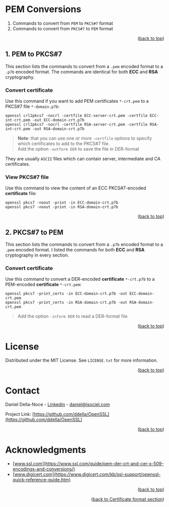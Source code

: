 <!-- Improved compatibility of back to top link: See: https://github.com/othneildrew/Best-README-Template/pull/73 -->
<a name="readme-top"></a>

# PEM Conversions
1. Commands to convert from `PEM` to `PKCS#7` format
2. Commands to convert from `PKCS#7` to `PEM` format
<p align="right">(<a href="#readme-top">back to top</a>)</p>

## 1. PEM to PKCS#7
This section lists the commands to convert from a `.pem` encoded format to a `.p7b` encoded format. The commands are identical for both **ECC** and **RSA** cryptography.

### Convert certificate
Use this command if you want to add PEM certificates `*-crt.pem` to a PKCS#7 file `*-domain.p7b`:
```shell
openssl crl2pkcs7 -nocrl -certfile ECC-server-crt.pem -certfile ECC-int-crt.pem -out ECC-domain-crt.p7b
openssl crl2pkcs7 -nocrl -certfile RSA-server-crt.pem -certfile RSA-int-crt.pem -out RSA-domain-crt.p7b
```
>**Note**: that you can use one or more `-certfile` options to specify which certificates to add to the PKCS#7 file.  
>Add the option `-outform DER` to save the file in DER-format

They are usually `ASCII` files which can contain server, intermediate and CA certificates.

### View PKCS#7 file
Use this command to view the content of an ECC PKCS#7-encoded **certificate** file:
```shell
openssl pkcs7 -noout -print -in ECC-domain-crt.p7b
openssl pkcs7 -noout -print -in RSA-domain-crt.p7b
```
<p align="right">(<a href="#readme-top">back to top</a>)</p>

## 2. PKCS#7 to PEM
This section lists the commands to convert from a `.p7b` encoded format to a `.pem` encoded format. I listed the commands for both **ECC** and **RSA** cryptography in every section.

### Convert certificate
Use this command to convert a DER-encoded **certificate** `*-crt.p7b` to a PEM-encoded **certificate** `*-crt.pem`:
```shell
openssl pkcs7 -print_certs -in ECC-domain-crt.p7b -out ECC-domain-crt.pem
openssl pkcs7 -print_certs -in RSA-domain-crt.p7b -out RSA-domain-crt.pem
```
>Add the option `-inform DER` to read a DER-format file
<p align="right">(<a href="#readme-top">back to top</a>)</p>

<!-- LICENSE -->
# License
Distributed under the MIT License. See `LICENSE.txt` for more information.
<p align="right">(<a href="#readme-top">back to top</a>)</p>

<!-- CONTACT -->
# Contact
Daniel Della-Noce - [Linkedin](https://www.linkedin.com/in/daniel-della-noce-2176b622/) - daniel@isociel.com

Project Link: [https://github.com/ddella/OpenSSL](https://github.com/ddella/OpenSSL)
<p align="right">(<a href="#readme-top">back to top</a>)</p>

<!-- ACKNOWLEDGMENTS -->
# Acknowledgments
* [www.ssl.com](https://www.ssl.com/guide/pem-der-crt-and-cer-x-509-encodings-and-conversions/)
* [www.digicert.com](https://www.digicert.com/kb/ssl-support/openssl-quick-reference-guide.htm)

<p align="right">(<a href="#readme-top">back to top</a>)</p>
<p align="right">(<a href="README.md">back to Certificate format section</a>)</p>

